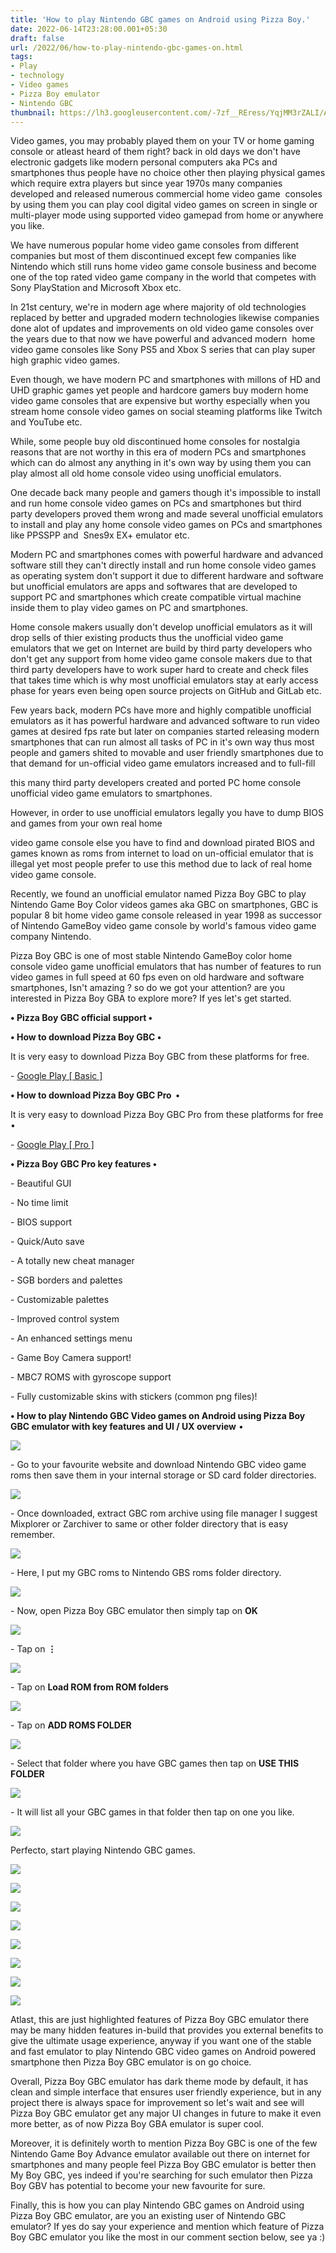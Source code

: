 ```yaml
---
title: 'How to play Nintendo GBC games on Android using Pizza Boy.'
date: 2022-06-14T23:28:00.001+05:30
draft: false
url: /2022/06/how-to-play-nintendo-gbc-games-on.html
tags: 
- Play
- technology
- Video games
- Pizza Boy emulator
- Nintendo GBC
thumbnail: https://lh3.googleusercontent.com/-7zf__REress/YqjMM3rZALI/AAAAAAAAL24/I5Uv-nzH6l0K3UEwK6-1w2i8VOpGfmwggCNcBGAsYHQ/s1600/1655229486661139-0.png
---
```


  

Video games, you may probably played them on your TV or home gaming console or atleast heard of them right? back in old days we don't have electronic gadgets like modern personal computers aka PCs and smartphones thus people have no choice other then playing physical games which require extra players but since year 1970s many companies developed and released numerous commercial home video game  consoles by using them you can play cool digital video games on screen in single or multi-player mode using supported video gamepad from home or anywhere you like.

  

We have numerous popular home video game consoles from different companies but most of them discontinued except few companies like Nintendo which still runs home video game console business and become one of the top rated video game company in the world that competes with Sony PlayStation and Microsoft Xbox etc.

  

In 21st century, we're in modern age where majority of old technologies replaced by better and upgraded modern technologies likewise companies done alot of updates and improvements on old video game consoles over the years due to that now we have powerful and advanced modern  home video game consoles like Sony PS5 and Xbox S series that can play super high graphic video games.

  

Even though, we have modern PC and smartphones with millons of HD and UHD graphic games yet people and hardcore gamers buy modern home video game consoles that are expensive but worthy especially when you stream home console video games on social steaming platforms like Twitch and YouTube etc.

  

While, some people buy old discontinued home consoles for nostalgia reasons that are not worthy in this era of modern PCs and smartphones which can do almost any anything in it's own way by using them you can play almost all old home console video using unofficial emulators.

  

One decade back many people and gamers though it's impossible to install and run home console video games on PCs and smartphones but third party developers proved them wrong and made several unofficial emulators to install and play any home console video games on PCs and smartphones like PPSSPP and  Snes9x EX+ emulator etc.

  

Modern PC and smartphones comes with powerful hardware and advanced software still they can't directly install and run home console video games as operating system don't support it due to different hardware and software but unofficial emulators are apps and softwares that are developed to support PC and smartphones which create compatible virtual machine inside them to play video games on PC and smartphones.

  

Home console makers usually don't develop unofficial emulators as it will drop sells of thier existing products thus the unofficial video game emulators that we get on Internet are build by third party developers who don't get any support from home video game console makers due to that third party developers have to work super hard to create and check files that takes time which is why most unofficial emulators stay at early access phase for years even being open source projects on GitHub and GitLab etc.

  

Few years back, modern PCs have more and highly compatible unofficial emulators as it has powerful hardware and advanced software to run video games at desired fps rate but later on companies started releasing modern smartphones that can run almost all tasks of PC in it's own way thus most people and gamers shited to movable and user friendly smartphones due to that demand for un-official video game emulators increased and to full-fill 

this many third party developers created and ported PC home console unofficial video game emulators to smartphones.

  

However, in order to use unofficial emulators legally you have to dump BIOS and games from your own real home

video game console else you have to find and download pirated BIOS and games known as roms from internet to load on un-official emulator that is illegal yet most people prefer to use this method due to lack of real home video game console.

  

Recently, we found an unofficial emulator named Pizza Boy GBC to play Nintendo Game Boy Color videos games aka GBC on smartphones, GBC is popular 8 bit home video game console released in year 1998 as successor of Nintendo GameBoy video game console by world's famous video game company Nintendo.

  

Pizza Boy GBC is one of most stable Nintendo GameBoy color home console video game unofficial emulators that has number of features to run video games in full speed at 60 fps even on old hardware and software smartphones, Isn't amazing ? so do we got your attention? are you interested in Pizza Boy GBA to explore more? If yes let's get started.

  

**• Pizza Boy GBC official support •**

  

**• How to download Pizza Boy GBC •**

It is very easy to download Pizza Boy GBC from these platforms for free.

  

\- [](https://play.google.com/store/apps/details?id=it.dbtecno.pizzaboy)[Google Play \[ Basic \]](https://play.google.com/store/apps/details?id=it.dbtecno.pizzaboy)

  

**• How to download Pizza Boy GBC Pro  •**

  

It is very easy to download Pizza Boy GBC Pro from these platforms for free •

  

\- [Google Play \[ Pro \]](https://play.google.com/store/apps/details?id=it.dbtecno.pizzaboypro)

  

**• Pizza Boy GBC Pro key features •**

\- Beautiful GUI

\- No time limit

\- BIOS support

\- Quick/Auto save

\- A totally new cheat manager

\- SGB borders and palettes

\- Customizable palettes

\- Improved control system  

\- An enhanced settings menu

\- Game Boy Camera support!  

\- MBC7 ROMS with gyroscope support

\- Fully customizable skins with stickers (common png files)!

**• How to play Nintendo GBC Video games on Android using Pizza Boy GBC emulator with key features and UI / UX overview** •

  

 ![](https://lh3.googleusercontent.com/-tps1Udb1rVI/Y2iUO2ANebI/AAAAAAAAOtQ/AJB4Sya-w2omeJXXZvP9BksUWzIrwM3yACNcBGAsYHQ/s1600/1667798073167592-0.png) 

  

\- Go to your favourite website and download Nintendo GBC video game roms then save them in your internal storage or SD card folder directories.

  

 ![](https://lh3.googleusercontent.com/-8j8fDeFIRP4/YqjMKgRowZI/AAAAAAAAL2w/55KqKra1e2oVfLEo7p3x7omMV1fxhTaYACNcBGAsYHQ/s1600/1655229478981780-2.png) 

  

  

\- Once downloaded, extract GBC rom archive using file manager I suggest Mixplorer or Zarchiver to same or other folder directory that is easy remember.

  

 ![](https://lh3.googleusercontent.com/-geWsRkaiBtE/YqjMJ9iNiVI/AAAAAAAAL2s/5bYplKD-wXApmMr1zYB68_QkK3XBWEisgCNcBGAsYHQ/s1600/1655229475942372-3.png) 

  

\- Here, I put my GBC roms to Nintendo GBS roms folder directory.

  

 ![](https://lh3.googleusercontent.com/-7jSX8m6c3ws/YqjMJArXI9I/AAAAAAAAL2o/0vDFwkrdDxgYSAlkWYvFlNkpz6EiNVLgACNcBGAsYHQ/s1600/1655229472735263-4.png) 

  

\- Now, open Pizza Boy GBC emulator then simply tap on **OK**

 ![](https://lh3.googleusercontent.com/-qUV1EE8mbQE/YqjMIdM8UCI/AAAAAAAAL2k/5xJqVR-N3zoyPUkiJd1MGUe4tiOXGI1cgCNcBGAsYHQ/s1600/1655229469379692-5.png) 

  

\- Tap on **⋮**

 **![](https://lh3.googleusercontent.com/-fJqy9keJopw/YqjMHZDmFQI/AAAAAAAAL2g/tIia7n6Roo8-7pjLAL9ABQyIfe0BhdgFgCNcBGAsYHQ/s1600/1655229465204810-6.png)** 

\- Tap on **Load ROM from ROM folders**

 **![](https://lh3.googleusercontent.com/-puNtlpW7flo/YqjMGexDV9I/AAAAAAAAL2c/4FiZxBUIQc0-zbvKwEtgX74vj6l-kpr_ACNcBGAsYHQ/s1600/1655229461880241-7.png)** 

\- Tap on **ADD ROMS FOLDER**

 **![](https://lh3.googleusercontent.com/-nlBO6KfD0nw/YqjMFkEDhqI/AAAAAAAAL2Y/xpVExWhP1noyAsQDJAznlswgjBlZ1hG3wCNcBGAsYHQ/s1600/1655229458921741-8.png)** 

\- Select that folder where you have GBC games then tap on **USE THIS FOLDER**

 **![](https://lh3.googleusercontent.com/-bSeGuWRRwcE/YqjME-mqMuI/AAAAAAAAL2U/9iX4B27MspEZCbtOPZ_cbsjQvmL1H7v3gCNcBGAsYHQ/s1600/1655229456029177-9.png)** 

\- It will list all your GBC games in that folder then tap on one you like.

  

 ![](https://lh3.googleusercontent.com/-ITfql-chpvg/YqjMEKvlaMI/AAAAAAAAL2Q/-O6iNoQJeogPGiMrjVMwcvBrE1fqhnWeACNcBGAsYHQ/s1600/1655229452505947-10.png) 

  

Perfecto, start playing Nintendo GBC games.

  

 ![](https://lh3.googleusercontent.com/-YKN0KlMsL-0/YqjMDSgHLTI/AAAAAAAAL2M/yeoB8UyGtoU41JTs7Yhms_15rr35ufoTgCNcBGAsYHQ/s1600/1655229449893936-11.png) 

  

 ![](https://lh3.googleusercontent.com/-mWC1FQoTnCY/YqjMCifDn-I/AAAAAAAAL2I/4pnDDn6MVYwRZ5hMEQYWOppnNqwyXSApQCNcBGAsYHQ/s1600/1655229446078189-12.png) 

  

 ![](https://lh3.googleusercontent.com/-CvVhHGE-fSE/YqjMBuq879I/AAAAAAAAL2E/I-U26L_rVJQA-000sfWE4iIHw5EYeQsxACNcBGAsYHQ/s1600/1655229442147131-13.png) 

  

 ![](https://lh3.googleusercontent.com/-iegBycqPLrQ/YqjMAv8GGzI/AAAAAAAAL2A/_6XEp80IqeIWWvPSTNE1gKRulOJKK4HQQCNcBGAsYHQ/s1600/1655229437446795-14.png) 

  

 ![](https://lh3.googleusercontent.com/-rJOcMd4-It8/YqjL_Y8sk-I/AAAAAAAAL18/KqKNyeC9iowfH7T1rmHM9HvTOOnLQAjjQCNcBGAsYHQ/s1600/1655229434259074-15.png) 

  

 ![](https://lh3.googleusercontent.com/-Xc5WQky-V6A/YqjL-uHZ9jI/AAAAAAAAL14/FmIKzUGndN4aXTGmU8Hj7ChPMXbTxR9vQCNcBGAsYHQ/s1600/1655229430462836-16.png) 

  

 ![](https://lh3.googleusercontent.com/-rWvI3GmHySY/YqjL9nTbGpI/AAAAAAAAL10/vEm7Ct-Thx4N1oGzeazmSAMY8TBP2BmEQCNcBGAsYHQ/s1600/1655229427297930-17.png) 

  

 ![](https://lh3.googleusercontent.com/-HTWg0GuLP18/YqjL80F6V3I/AAAAAAAAL1w/T4PaClH_3-k8PDmykte8FtCMeaOgTZSHACNcBGAsYHQ/s1600/1655229418815763-18.png) 

  

Atlast, this are just highlighted features of Pizza Boy GBC emulator there may be many hidden features in-build that provides you external benefits to give the ultimate usage experience, anyway if you want one of the stable and fast emulator to play Nintendo GBC video games on Android powered smartphone then Pizza Boy GBC emulator is on go choice. 

  

Overall, Pizza Boy GBC emulator has dark theme mode by default, it has clean and simple interface that ensures user friendly experience, but in any project there is always space for improvement so let's wait and see will Pizza Boy GBC emulator get any major UI changes in future to make it even more better, as of now Pizza Boy GBA emulator is super cool.

  

Moreover, it is definitely worth to mention Pizza Boy GBC is one of the few Nintendo Game Boy Advance emulator available out there on internet for smartphones and many people feel Pizza Boy GBC emulator is better then My Boy GBC, yes indeed if you're searching for such emulator then Pizza Boy GBV has potential to become your new favourite for sure.

  

Finally, this is how you can play Nintendo GBC games on Android using Pizza Boy GBC emulator, are you an existing user of Nintendo GBC emulator? If yes do say your experience and mention which feature of Pizza Boy GBC emulator you like the most in our comment section below, see ya :)